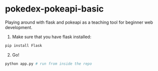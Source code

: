 # pokedex-pokeapi-basic

Playing around with flask and pokeapi as a teaching tool for beginner web development.

1) Make sure that you have flask installed:
```bash
pip install Flask
```

2) Go!
```bash
python app.py # run from inside the repo
```

